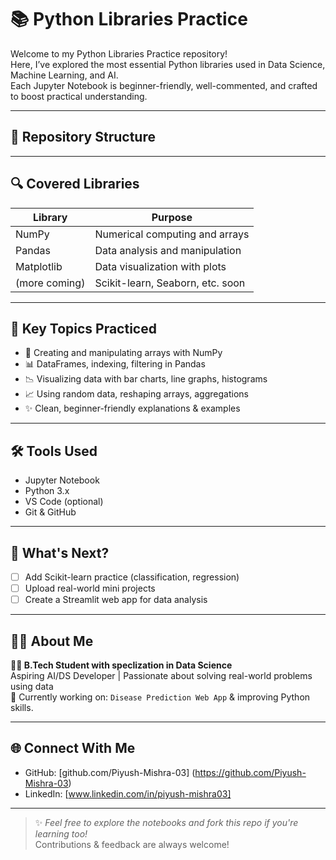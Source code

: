 # 📚 Python Libraries Practice

Welcome to my Python Libraries Practice repository!  
Here, I’ve explored the most essential Python libraries used in Data Science, Machine Learning, and AI.  
Each Jupyter Notebook is beginner-friendly, well-commented, and crafted to boost practical understanding.

---

## 📁 Repository Structure



---

## 🔍 Covered Libraries

| Library      | Purpose                          |
|--------------|----------------------------------|
| NumPy        | Numerical computing and arrays   |
| Pandas       | Data analysis and manipulation   |
| Matplotlib   | Data visualization with plots    |
| (more coming)| Scikit-learn, Seaborn, etc. soon |

---

## 📌 Key Topics Practiced

- 🧮 Creating and manipulating arrays with NumPy
- 📊 DataFrames, indexing, filtering in Pandas
- 📉 Visualizing data with bar charts, line graphs, histograms
- 📈 Using random data, reshaping arrays, aggregations
- ✨ Clean, beginner-friendly explanations & examples

---

## 🛠️ Tools Used

- Jupyter Notebook
- Python 3.x
- VS Code (optional)
- Git & GitHub

---

## 🚀 What's Next?

- [ ] Add Scikit-learn practice (classification, regression)
- [ ] Upload real-world mini projects
- [ ] Create a Streamlit web app for data analysis

---

## 🙋‍♀️ About Me

**👩‍💻 B.Tech Student with speclization in Data Science**  
Aspiring AI/DS Developer | Passionate about solving real-world problems using data  
🎯 Currently working on: `Disease Prediction Web App` & improving Python skills.

---

## 🌐 Connect With Me

- GitHub: [github.com/Piyush-Mishra-03]
          (https://github.com/Piyush-Mishra-03)
- LinkedIn: [www.linkedin.com/in/piyush-mishra03]

---

> ✨ *Feel free to explore the notebooks and fork this repo if you're learning too!*  
> Contributions & feedback are always welcome!

